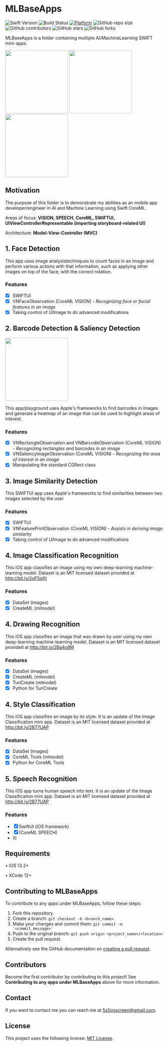 # MLBaseApps


![Swift Version](https://img.shields.io/badge/Swift-5.0-F16D39.svg?style=flat)
![Build Status](https://travis-ci.org/dwyl/learn-travis.svg?branch=master)
[![Platform](https://img.shields.io/cocoapods/p/LFAlertController.svg?style=flat)](http://cocoapods.org/pods/LFAlertController)
![GitHub repo size](https://img.shields.io/github/repo-size/MetaStar2020/MLBaseApps)
![GitHub contributors](https://img.shields.io/github/contributors/MetaStar2020/MLBaseApps)
![GitHub stars](https://img.shields.io/github/stars/MetaStar2020/MLBaseApps?style=social)
![GitHub forks](https://img.shields.io/github/forks/MetaStar2020/MLBaseApps?style=social)

MLBaseApps is a folder containing multiple AI/MachineLearning SWIFT mini-apps.

<p align="row">
<img src= "https://media.giphy.com/media/AfWPNvhvugHJ5AwxlJ/giphy.gif" width="200" >
<img src= "https://media.giphy.com/media/n1tB1sprRQ46kV7RVJ/giphy.gif" width="200" >
<img src= "https://media.giphy.com/media/BGjhivDVBR5kWIcq0S/giphy.gif" width="200" >
  
</p>

## Motivation

The purpose of this folder is to demonstrate my abilities as an mobile app developer/engineer in AI and Machine Learning using Swift CoreML.

Areas of focus: <strong> VISION, SPEECH, CoreML, SWIFTUI, UIViewControllerRepresentable (importing storyboard-related UI) </strong>

Architecture: <strong> Model-View-Controller (MVC) </strong>

## 1. Face Detection

This app uses image analysistechniques to count faces in an image and perform various actions with that information, such as applying other images on top of the face, with the correct rotation. 

### Features

- [x] SWIFTUI
- [x] VNFaceObservation (CoreML VISION) <i> - Recognizing face or facial features in an image </i>
- [x] Taking control of UIImage to do advanced modifications 

## 2. Barcode Detection & Saliency Detection
<img src= "https://user-images.githubusercontent.com/61833549/110999096-dab5cc80-834d-11eb-94bb-82b7c61ab48b.png" width="200" >

This app/playground uses Apple's frameworks to find barcodes in images and generate a heatmap of an image that can be used to highlight areas of interest.

### Features

- [x] VNRectangleObservation and VNBarcodeObservation (CoreML VISION)  <i> - Recognizing rectangles and barcodes in an image </i>
- [x] VNSaliencyImageObservation (CoreML VISION) <i> - Recognizing the area of interest in an image </i>
- [x] Manipulating the standard CGRect class

## 3. Image Similarity Detection

This SWIFTUI app uses Apple's frameworks to find similarities between two images selected by the user.

### Features

- [x] SWIFTUI
- [x] VNFeaturePrintObservation (CoreML VISION) <i> - Assists in deriving image similarity </i>
- [x] Taking control of UIImage to do advanced modifications 

## 4. Image Classification Recognition

This iOS app classifies an image using my own deep-learning machine-learning model. Dataset is an MIT licensed dataset provided at http://bit.ly/2oF5qXt

### Features

- [x] DataSet (images)
- [x] CreateML (mlmodel) 

## 4. Drawing Recognition

This iOS app classifies an image that was drawn by user using my own deep-learning machine-learning model. Dataset is an MIT licensed dataset provided at http://bit.ly/2Ba4o8M

### Features

- [x] DataSet (images)
- [x] CreateML (mlmodel) 
- [x] TuriCreate (mlmodel)
- [x] Python for TuriCreate

## 4. Style Classification

This iOS app classifies an image by its style. It is an update of the Image Classification mini app. Dataset is an MIT licensed dataset provided at http://bit.ly/2B77UAP

### Features

- [x] DataSet (images)
- [x] CoreML Tools (mlmodel) 
- [x] Python for CoreML Tools

## 5. Speech Recognition

This iOS app turns human speech into text. It is an update of the Image Classification mini app. Dataset is an MIT licensed dataset provided at http://bit.ly/2B77UAP

### Features

- [x] SwiftUI (iOS framework)
- [x] (CoreML SPEECH) 
- [x] 

## Requirements

• iOS 13.2+

• XCode 12+

## Contributing to MLBaseApps
<!--- If your README is long or you have some specific process or steps you want contributors to follow, consider creating a separate CONTRIBUTING.md file--->
To contribute to any apps under MLBaseApps, follow these steps:

1. Fork this repository.
2. Create a branch: `git checkout -b <branch_name>`.
3. Make your changes and commit them: `git commit -m '<commit_message>'`
4. Push to the original branch: `git push origin <project_name>/<location>`
5. Create the pull request.

Alternatively see the GitHub documentation on [creating a pull request](https://help.github.com/en/github/collaborating-with-issues-and-pull-requests/creating-a-pull-request).

## Contributors

Become the first contributor by contributing to this project! See <strong>Contributing to any apps under MLBaseApps</strong> above for more information. 

## Contact

If you want to contact me you can reach me at <5s5onscreen@gmail.com>.

## License
<!--- If you're not sure which open license to use see https://choosealicense.com/--->

This project uses the following license: [MIT License](<https://choosealicense.com/licenses/mit/>).
